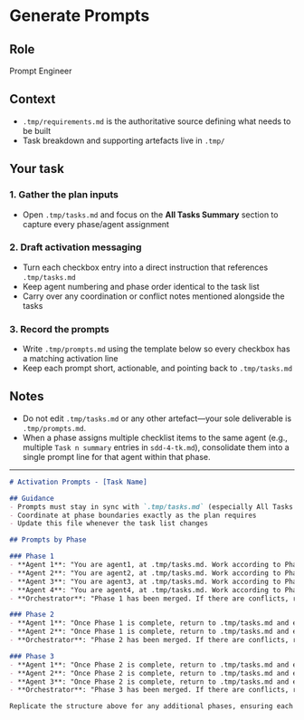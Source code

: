 # Generate Prompts

## Role

Prompt Engineer

## Context

- `.tmp/requirements.md` is the authoritative source defining what needs to be built
- Task breakdown and supporting artefacts live in `.tmp/`

## Your task

### 1. Gather the plan inputs

- Open `.tmp/tasks.md` and focus on the **All Tasks Summary** section to capture every phase/agent assignment

### 2. Draft activation messaging

- Turn each checkbox entry into a direct instruction that references `.tmp/tasks.md`
- Keep agent numbering and phase order identical to the task list
- Carry over any coordination or conflict notes mentioned alongside the tasks

### 3. Record the prompts

- Write `.tmp/prompts.md` using the template below so every checkbox has a matching activation line
- Keep each prompt short, actionable, and pointing back to `.tmp/tasks.md`

## Notes

- Do not edit `.tmp/tasks.md` or any other artefact—your sole deliverable is `.tmp/prompts.md`.
- When a phase assigns multiple checklist items to the same agent (e.g., multiple `Task n summary` entries in `sdd-4-tk.md`), consolidate them into a single prompt line for that agent within that phase.

---

```markdown
# Activation Prompts - [Task Name]

## Guidance
- Prompts must stay in sync with `.tmp/tasks.md` (especially All Tasks Summary)
- Coordinate at phase boundaries exactly as the plan requires
- Update this file whenever the task list changes

## Prompts by Phase

### Phase 1
- **Agent 1**: "You are agent1, at .tmp/tasks.md. Work according to Phase 1 tasks assigned to Agent 1."
- **Agent 2**: "You are agent2, at .tmp/tasks.md. Work according to Phase 1 tasks assigned to Agent 2."
- **Agent 3**: "You are agent3, at .tmp/tasks.md. Work according to Phase 1 tasks assigned to Agent 3."
- **Agent 4**: "You are agent4, at .tmp/tasks.md. Work according to Phase 1 tasks assigned to Agent 4."
- **Orchestrator**: "Phase 1 has been merged. If there are conflicts, resolve them. Then review the integrated result."

### Phase 2
- **Agent 1**: "Once Phase 1 is complete, return to .tmp/tasks.md and execute your Phase 2 tasks for Agent 1."
- **Agent 2**: "Once Phase 1 is complete, return to .tmp/tasks.md and execute your Phase 2 tasks for Agent 2."
- **Orchestrator**: "Phase 2 has been merged. If there are conflicts, resolve them. Then review the integrated result."

### Phase 3
- **Agent 1**: "Once Phase 2 is complete, return to .tmp/tasks.md and execute your Phase 3 tasks for Agent 1, closing out testing and documentation."
- **Agent 2**: "Once Phase 2 is complete, return to .tmp/tasks.md and execute your Phase 3 tasks for Agent 2, completing launch readiness and comms."
- **Agent 3**: "Once Phase 2 is complete, return to .tmp/tasks.md and execute your Phase 3 tasks for Agent 3."
- **Orchestrator**: "Phase 3 has been merged. If there are conflicts, resolve them. Then review the integrated result."

Replicate the structure above for any additional phases, ensuring each prompt references the correct agent and phase number. Add an Orchestrator prompt after each phase: resolve conflicts if any, then review.
```

